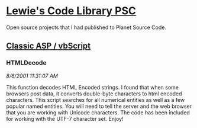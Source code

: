 # [Lewie's Code Library PSC](../../README.md)

Open source projects that I had published to Planet Source Code.

## [Classic ASP / vbScript](../README.md)

### HTMLDecode

*8/6/2001 11:31:07 AM*

This function decodes HTML Encoded strings. I found that when some browsers post data, it converts double-byte characters to html encoded characters. This script searches for all numerical entities as well as a few popular named entities. You will need to tell the server and the web browser that you are working with Unicode characters. The code has been included for working with the UTF-7 character set. Enjoy!


